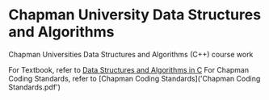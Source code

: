 # Chapman University Data Structures and Algorithms
Chapman Universities Data Structures and Algorithms (C++) course work

For Textbook, refer to [Data Structures and Algorithms in C](data-structures-and-algorithms-in-c.pdf)
For Chapman Coding Standards, refer to [Chapman Coding Standards]('Chapman Coding Standards.pdf')

